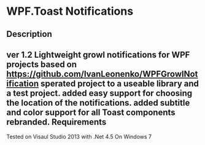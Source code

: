 WPF.Toast Notifications
==============

Description
------
ver 1.2
Lightweight growl notifications for WPF projects based
on https://github.com/IvanLeonenko/WPFGrowlNotification
sperated project to a useable library and a test project.
added easy support for choosing the location of the notifications.
added subtitle and color support for all Toast components rebranded.
Requirements
----------------------------------
Tested on Visaul Studio 2013 with .Net 4.5 On Windows 7

[exaMPLE]: (https://cloud.githubusercontent.com/assets/14837912/11917527/631fe884-a713-11e5-98ab-e80ffd405b7d.png) ""
